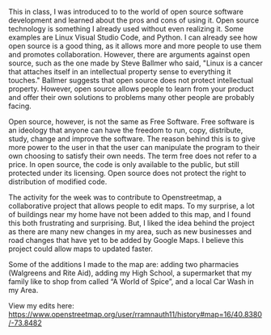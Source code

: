 
This in class, I was introduced to to the world of open source software development and learned about the pros and
cons of using it. Open source technology is something I already used without even realizing it. Some examples are
Linux Visual Studio Code, and Python. I can already see how open source is a good thing, as it allows more and more
people to use them and promotes collaboration. However, there are arguments against open source, such as the one made 
by Steve Ballmer who said, "Linux is a cancer that attaches itself in an intellectual property sense to everything it 
touches." Ballmer suggests that open source does not protect intellectual property. However, open source allows people to 
learn from your product and offer their own solutions to problems many other people are probably facing.

Open source, however, is not the same as Free Software. Free software is an ideology that anyone can have the freedom to run, 
copy, distribute, study, change and improve the software. The reason behind this is to give more power to the user in that the 
user can manipulate the program to their own choosing to satisfy their own needs. The term free does not refer to a price. In 
open source, the code is only available to the public, but still protected under its licensing. Open source does not protect 
the right to distribution of modified code.

The activity for the week was to contribute to Openstreetmap, a collaborative project that allows people to edit maps. To my 
surprise, a lot of buildings near my home have not been added to this map, and I found this both frustrating and surprising. 
But, I liked the idea behind the project as there are many new changes in my area, such as new businesses and road changes 
that have yet to be added by Google Maps. I believe this project could allow maps to updated faster.

Some of the additions I made to the map are: adding two pharmacies (Walgreens and Rite Aid), adding my High School, a supermarket that my family like to shop from called “A World of Spice”, and a local Car Wash in my Area.

View my edits here:
https://www.openstreetmap.org/user/rramnauth11/history#map=16/40.8380/-73.8482


